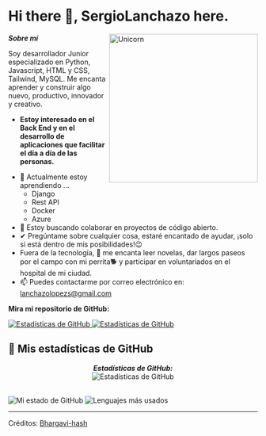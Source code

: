 # Hi there 👋, SergioLanchazo here. 

<!--
**Bhargavi-hash/Bhargavi-hash** is a ✨ _special_ ✨ repository because its `README.md` (this file) appears on your GitHub profile.
-->

<img align="right" width=300px alt="Unicorn" src="https://c.tenor.com/GN73MKBawZYAAAAi/busy-cute.gif" />

***Sobre mí***

Soy desarrollador Junior especializado en Python, Javascript, HTML y CSS, Tailwind, MySQL. Me encanta aprender y construir algo nuevo, productivo, innovador y creativo.
* **Estoy interesado en el Back End y en el desarrollo de aplicaciones que facilitar el día a día de las personas.**
- 🌱 Actualmente estoy aprendiendo ...
  - Django
  - Rest API
  - Docker
  - Azure
- 👯 Estoy buscando colaborar en proyectos de código abierto.
- ✔ Pregúntame sobre cualquier cosa, estaré encantado de ayudar, ¡solo si está dentro de mis posibilidades!😉<br>
- Fuera de la tecnología, 📖 me encanta leer novelas, dar largos paseos por el campo con mi perrita🐕 y participar en voluntariados en el hospital de mi ciudad.
- 📫 Puedes contactarme por correo electrónico en: lanchazolopezs@gmail.com

__Mira mi repositorio de GitHub:__

<div>
  <p>
    <a href="https://github.com/Bhargavi-hash/HotelFranchiseDBMS.git">
      <img src="https://github-readme-stats.vercel.app/api/pin/?username=Bhargavi-hash&repo=HotelFranchiseDBMS" alt="Estadísticas de GitHub" />
    </a>
    <a href="https://github.com/Bhargavi-hash/Linux-Shell-Implementation.git">
      <img src="https://github-readme-stats.vercel.app/api/pin/?username=Bhargavi-hash&repo=Linux-Shell-Implementation" alt="Estadísticas de GitHub" />
    </a>
  </p>
</div>


<h2>👀 Mis estadísticas de GitHub</h2>

<div>
<!--   <p align="center">
    <b><em>Escuchando ahora:</em></b> <br/>
    <img src="https://spotify-github-profile.vercel.app/api/view?uid=Bhargavi-hash&cover_image=true&theme=novatorem" alt="Escuchando ahora" />
  </p> -->
  
  <p align="center">
  <b><em>Estadísticas de GitHub:</em></b> <br/>
    <img src="https://github-readme-streak-stats.herokuapp.com/?user=Bhargavi-hash" alt="Estadísticas de GitHub" /> <br/><br/>
  
</div>

![Mi estado de GitHub](https://github-readme-stats.vercel.app/api?username=Bhargavi-hash&show_icons=true&include_all_commits=true)
![Lenguajes más usados](https://github-readme-stats.vercel.app/api/top-langs/?username=Bhargavi-hash&layout=compact)

---------------------------------------------------------------------------------------------------------------------
Créditos: <a href="https://github.com/Bhargavi-hash">Bhargavi-hash</a>
